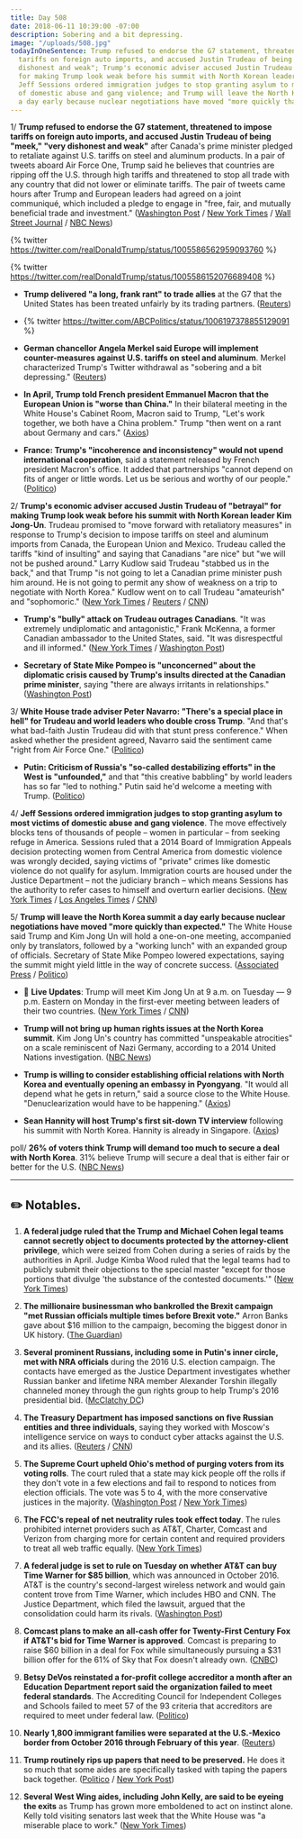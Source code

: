 ```yaml
---
title: Day 508
date: 2018-06-11 10:39:00 -07:00
description: Sobering and a bit depressing.
image: "/uploads/508.jpg"
todayInOneSentence: Trump refused to endorse the G7 statement, threatened to impose
  tariffs on foreign auto imports, and accused Justin Trudeau of being "meek," "very
  dishonest and weak"; Trump's economic adviser accused Justin Trudeau of "betrayal"
  for making Trump look weak before his summit with North Korean leader Kim Jong-Un;
  Jeff Sessions ordered immigration judges to stop granting asylum to most victims
  of domestic abuse and gang violence; and Trump will leave the North Korea summit
  a day early because nuclear negotiations have moved "more quickly than expected."
---
```


1/ **Trump refused to endorse the G7 statement, threatened to impose tariffs on foreign auto imports, and accused Justin Trudeau of being "meek," "very dishonest and weak"** after Canada's prime minister pledged to retaliate against U.S. tariffs on steel and aluminum products. In a pair of tweets aboard Air Force One, Trump said he believes that countries are ripping off the U.S. through high tariffs and threatened to stop all trade with any country that did not lower or eliminate tariffs. The pair of tweets came hours after Trump and European leaders had agreed on a joint communiqué, which included a pledge to engage in "free, fair, and mutually beneficial trade and investment." ([Washington Post](https://www.washingtonpost.com/politics/trump-attacks-canada-to-show-north-korea-hes-strong-aide-says/2018/06/10/afc16c0c-6cba-11e8-bd50-b80389a4e569_story.html?utm_term=.ce195ce33dd7) / [New York Times](https://www.nytimes.com/2018/06/09/world/americas/donald-trump-g7-nafta.html) / [Wall Street Journal](https://www.wsj.com/articles/donald-trump-pitches-tariff-free-trade-zone-to-g-7-allies-1528556581) / [NBC News](https://www.nbcnews.com/politics/white-house/trump-pulls-u-s-out-g-7-communique-accuses-trudeau-n881761))

{% twitter https://twitter.com/realDonaldTrump/status/1005586562959093760 %}

{% twitter https://twitter.com/realDonaldTrump/status/1005586152076689408 %}

* **Trump delivered "a long, frank rant" to trade allies** at the G7 that the United States has been treated unfairly by its trading partners. ([Reuters](https://www.reuters.com/article/us-g7-summit-mood/one-rant-rough-talks-sour-g7-mood-in-confrontations-with-trump-idUSKCN1J50X6))

* {% twitter https://twitter.com/ABCPolitics/status/1006197378855129091 %}

* **German chancellor Angela Merkel said Europe will implement counter-measures against U.S. tariffs on steel and aluminum**. Merkel characterized Trump's Twitter withdrawal as "sobering and a bit depressing." ([Reuters](https://www.reuters.com/article/us-g7-summit-germany-merkel/eu-will-act-against-u-s-tariffs-on-steel-aluminum-merkel-idUSKBN1J60YV))

* **In April, Trump told French president Emmanuel Macron that the European Union is "worse than China."** In their bilateral meeting in the White House's Cabinet Room, Macron said to Trump, "Let's work together, we both have a China problem." Trump "then went on a rant about Germany and cars." ([Axios](https://www.axios.com/donald-trump-emmanuel-macron-eu-worse-than-china-trade-tariffs-57f53e00-8b5c-4931-9d05-97ee0b510fd5.html))

* **France: Trump's "incoherence and inconsistency" would not upend international cooperation**, said a statement released by French president Macron's office. It added that partnerships "cannot depend on fits of anger or little words. Let us be serious and worthy of our people." ([Politico](https://www.politico.eu/article/macron-trump-g7-france-blasts-incoherent-after-summit-fiasco/))

2/ **Trump's economic adviser accused Justin Trudeau of "betrayal" for making Trump look weak before his summit with North Korean leader Kim Jong-Un**. Trudeau promised to "move forward with retaliatory measures" in response to Trump's decision to impose tariffs on steel and aluminum imports from Canada, the European Union and Mexico. Trudeau called the tariffs "kind of insulting" and saying that Canadians "are nice" but "we will not be pushed around." Larry Kudlow said Trudeau "stabbed us in the back," and that Trump "is not going to let a Canadian prime minister push him around. He is not going to permit any show of weakness on a trip to negotiate with North Korea." Kudlow went on to call Trudeau "amateurish" and "sophomoric." ([New York Times](https://www.nytimes.com/2018/06/10/us/politics/trump-kudlow-g7.html) / [Reuters](https://www.reuters.com/article/us-g7-summit-kudlow/white-house-adviser-says-canadas-trudeau-stabbed-us-in-the-back-cnn-idUSKBN1J60MU) / [CNN](https://www.cnn.com/2018/06/10/politics/larry-kudlow-donald-trump-justin-trudeau/index.html))

* **Trump's "bully" attack on Trudeau outrages Canadians**. "It was extremely undiplomatic and antagonistic," Frank McKenna, a former Canadian ambassador to the United States, said. "It was disrespectful and ill informed." ([New York Times](https://www.nytimes.com/2018/06/10/world/canada/g-7-justin-trudeau-trump.html) / [Washington Post](https://www.washingtonpost.com/world/trudeau-takes-his-turn-as-trumps-principal-antagonist-and-canadians-rally-around/2018/06/10/162edcf8-6cc6-11e8-b4d8-eaf78d4c544c_story.html))

* **Secretary of State Mike Pompeo is "unconcerned" about the diplomatic crisis caused by Trump's insults directed at the Canadian prime minister**, saying "there are always irritants in relationships." ([Washington Post](https://www.washingtonpost.com/politics/pompeo-on-trumps-diplomatic-crisis-there-are-always-irritants-in-relationships/2018/06/11/78e56a54-6d5e-11e8-bf86-a2351b5ece99_story.html))

3/ **White House trade adviser Peter Navarro: "There's a special place in hell" for Trudeau and world leaders who double cross Trump**. "And that's what bad-faith Justin Trudeau did with that stunt press conference." When asked whether the president agreed, Navarro said the sentiment came "right from Air Force One." ([Politico](https://www.politico.com/story/2018/06/10/special-place-hell-trump-trudeau-navarro-635100))

* **Putin: Criticism of Russia's "so-called destabilizing efforts" in the West is "unfounded,"** and that "this creative babbling" by world leaders has so far "led to nothing." Putin said he'd welcome a meeting with Trump. ([Politico](https://www.politico.eu/article/vladimir-putin-says-g7-criticism-is-babbling-happy-to-hold-talks-with-donald-trump-us/))

4/ **Jeff Sessions ordered immigration judges to stop granting asylum to most victims of domestic abuse and gang violence**. The move effectively blocks tens of thousands of people – women in particular – from seeking refuge in America. Sessions ruled that a 2014 Board of Immigration Appeals decision protecting women from Central America from domestic violence was wrongly decided, saying victims of "private" crimes like domestic violence do not qualify for asylum. Immigration courts are housed under the Justice Department – not the judiciary branch – which means Sessions has the authority to refer cases to himself and overturn earlier decisions. ([New York Times](https://www.nytimes.com/2018/06/11/us/politics/sessions-domestic-violence-asylum.html) / [Los Angeles Times](http://www.latimes.com/politics/la-na-pol-sessions-asylum-20180611-story.html) / [CNN](https://www.cnn.com/2018/06/11/politics/jeff-sessions-asylum-decision/index.html))

5/ **Trump will leave the North Korea summit a day early because nuclear negotiations have moved "more quickly than expected."** The White House said Trump and Kim Jong Un will hold a one-on-one meeting, accompanied only by translators, followed by a "working lunch" with an expanded group of officials. Secretary of State Mike Pompeo lowered expectations, saying the summit might yield little in the way of concrete success. ([Associated Press](https://apnews.com/f4a5201ceceb44f896e2e497537ba116/Trump-to-leave-summit-early-_-after-meeting-with-Kim) / [Politico](https://www.politico.com/story/2018/06/11/trump-kim-jong-un-meeting-635363))

* 🔮 **Live Updates**: Trump will meet Kim Jong Un at 9 a.m. on Tuesday — 9 p.m. Eastern on Monday in the first-ever meeting between leaders of their two countries. ([New York Times](https://www.nytimes.com/2018/06/11/world/asia/trump-kim-live-updates.html) / [CNN](https://www.cnn.com/politics/live-news/trump-kim-jong-un-meeting-summit/h_8b7751d91bd6357c2898e0b3f1e1a6ab))

* **Trump will not bring up human rights issues at the North Korea summit**. Kim Jong Un's country has committed "unspeakable atrocities" on a scale reminiscent of Nazi Germany, according to a 2014 United Nations investigation. ([NBC News](https://www.nbcnews.com/news/north-korea/u-s-won-t-bring-north-korea-s-human-rights-n880986))

* **Trump is willing to consider establishing official relations with North Korea and eventually opening an embassy in Pyongyang**. "It would all depend what he gets in return," said a source close to the White House. "Denuclearization would have to be happening." ([Axios](https://www.axios.com/scoop-trump-open-to-us-embassy-in-pyongyang-north-korea-dff4cd58-5745-4fb0-bd2c-05c5e376d982.html))

* **Sean Hannity will host Trump's first sit-down TV interview** following his summit with North Korea. Hannity is already in Singapore. ([Axios](https://www.axios.com/sean-hannity-scores-trumps-north-korea-interview-23384939-8700-48da-8d0c-14750ab2f817.html))

poll/ **26% of voters think Trump will demand too much to secure a deal with North Korea**. 31% believe Trump will secure a deal that is either fair or better for the U.S. ([NBC News](https://www.nbcnews.com/politics/first-read/nbc-news-wsj-poll-voters-unsure-what-expect-north-korea-n881446))

---

## ✏️ Notables.

 1. **A federal judge ruled that the Trump and Michael Cohen legal teams cannot secretly object to documents protected by the attorney-client privilege**, which were seized from Cohen during a series of raids by the authorities in April. Judge Kimba Wood ruled that the legal teams had to publicly submit their objections to the special master "except for those portions that divulge 'the substance of the contested documents.'" ([New York Times](https://www.nytimes.com/2018/06/08/nyregion/trump-cohen-secrecy-denied.html))

 2. **The millionaire businessman who bankrolled the Brexit campaign "met Russian officials multiple times before Brexit vote."** Arron Banks gave about $16 million to the campaign, becoming the biggest donor in UK history. ([The Guardian](https://www.theguardian.com/politics/2018/jun/09/arron-banks-russia-brexit-meeting))

 3. **Several prominent Russians, including some in Putin's inner circle, met with NRA officials** during the 2016 U.S. election campaign. The contacts have emerged as the Justice Department investigates whether Russian banker and lifetime NRA member Alexander Torshin illegally channeled money through the gun rights group to help Trump's 2016 presidential bid. ([McClatchy DC](http://www.mcclatchydc.com/latest-news/article212756749.html))

 4. **The Treasury Department has imposed sanctions on five Russian entities and three individuals**, saying they worked with Moscow's intelligence service on ways to conduct cyber attacks against the U.S. and its allies. ([Reuters](https://www.reuters.com/article/us-usa-russia-sanctions/u-s-puts-more-sanctions-on-russians-over-hacking-idUSKBN1J71T5) / [CNN](https://www.cnn.com/2018/06/11/politics/us-russia-cyber-sanctions/index.html))

 5. **The Supreme Court upheld Ohio's method of purging voters from its voting rolls**. The court ruled that a state may kick people off the rolls if they don't vote in a few elections and fail to respond to notices from election officials. The vote was 5 to 4, with the more conservative justices in the majority. ([Washington Post](https://www.washingtonpost.com/politics/courts_law/supreme-court-upholds-ohios-way-of-removing-voters-from-rolls-after-they-miss-elections/2018/06/11/5013195e-62c4-11e8-a768-ed043e33f1dc_story.html) / [New York Times](https://www.nytimes.com/2018/06/11/us/politics/supreme-court-upholds-ohios-purge-of-voting-rolls.html))

 6. **The FCC's repeal of net neutrality rules took effect today**. The rules prohibited internet providers such as AT&T, Charter, Comcast and Verizon from charging more for certain content and required providers to treat all web traffic equally. ([New York Times](https://www.nytimes.com/2018/06/11/technology/net-neutrality-repeal.html))

 7. **A federal judge is set to rule on Tuesday on whether AT&T can buy Time Warner for $85 billion**, which was announced in October 2016. AT&T is the country's second-largest wireless network and would gain content trove from Time Warner, which includes HBO and CNN. The Justice Department, which filed the lawsuit, argued that the consolidation could harm its rivals. ([Washington Post](https://www.washingtonpost.com/business/economy/goodbye-to-net-neutrality-hello-to-an-even-bigger-atandt/2018/06/10/e7c67f56-6cc0-11e8-bf86-a2351b5ece99_story.html))

 8. **Comcast plans to make an all-cash offer for Twenty-First Century Fox if AT&T's bid for Time Warner is approved**. Comcast is preparing to raise $60 billion in a deal for Fox while simultaneously pursuing a $31 billion offer for the 61% of Sky that Fox doesn't already own. ([CNBC](https://www.cnbc.com/2018/06/11/comcast-announcing-fox-bid-on-wednesday-if-att-time-warner-approved.html))

 9. **Betsy DeVos reinstated a for-profit college accreditor a month after an Education Department report said the organization failed to meet federal standards**. The Accrediting Council for Independent Colleges and Schools failed to meet 57 of the 93 criteria that accreditors are required to meet under federal law. ([Politico](https://www.politico.com/story/2018/06/09/devos-for-profit-college-accreditor-report-611935))

10. **Nearly 1,800 immigrant families were separated at the U.S.-Mexico border from October 2016 through February of this year**. ([Reuters](https://www.reuters.com/article/us-usa-immigration-children-exclusive/exclusive-nearly-1800-families-separated-at-u-s-mexico-border-in-17-months-through-february-idUSKCN1J42UE))

11. **Trump routinely rips up papers that need to be preserved.** He does it so much that some aides are specifically tasked with taping the papers back together. ([Politico](https://www.politico.com/story/2018/06/10/trump-papers-filing-system-635164) / [New York Post](https://nypost.com/2018/06/10/trump-routinely-rips-up-papers-that-need-to-be-preserved/))

12. **Several West Wing aides, including John Kelly, are said to be eyeing the exits** as Trump has grown more emboldened to act on instinct alone. Kelly told visiting senators last week that the White House was "a miserable place to work." ([New York Times](https://www.nytimes.com/2018/06/10/us/politics/trump-turnover.html))
